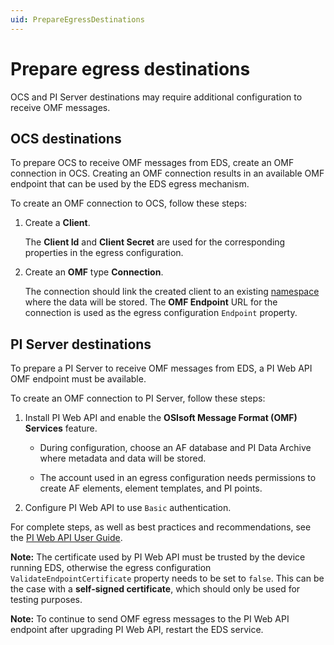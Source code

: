 ```yaml
---
uid: PrepareEgressDestinations
---
```


# Prepare egress destinations

OCS and PI Server destinations may require additional configuration to receive OMF messages. 

## OCS destinations

To prepare OCS to receive OMF messages from EDS, create an OMF connection in OCS. Creating an OMF connection results in an available OMF endpoint that can be used by the EDS egress mechanism.

To create an OMF connection to OCS, follow these steps:

1. Create a **Client**.
   
   The **Client Id** and **Client Secret** are used for the corresponding properties in the egress configuration.
   
1. Create an **OMF** type **Connection**.
   
   The connection should link the created client to an existing [namespace](https://docs.osisoft.com/bundle/ocs/page/set-up/namespaces/namespaces-concept.html) where the data will be stored.
   The **OMF Endpoint** URL for the connection is used as the egress configuration `Endpoint` property.

## PI Server destinations

To prepare a PI Server to receive OMF messages from EDS, a PI Web API OMF endpoint must be available. 

To create an OMF connection to PI Server, follow these steps:

1. Install PI Web API and enable the **OSIsoft Message Format (OMF) Services** feature.

    - During configuration, choose an AF database and PI Data Archive where metadata and data will be stored.
    
    - The account used in an egress configuration needs permissions to create AF elements, element templates, and PI points.

1. Configure PI Web API to use `Basic` authentication.

 For complete steps, as well as best practices and recommendations, see the [PI Web API User Guide](https://docs.osisoft.com/bundle/pi-web-api/page/pi-web-api.html).

**Note:** The certificate used by PI Web API must be trusted by the device running EDS, otherwise the egress configuration `ValidateEndpointCertificate` property needs to be set to `false`. This can be the case with a **self-signed certificate**, which should only be used for testing purposes.

**Note:** To continue to send OMF egress messages to the PI Web API endpoint after upgrading PI Web API, restart the EDS service.
